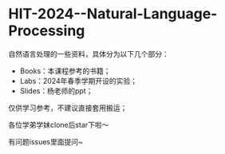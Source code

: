 # HIT-2024--Natural-Language-Processing

自然语言处理的一些资料，具体分为以下几个部分：

- Books：本课程参考的书籍；
- Labs：2024年春季学期开设的实验；
- Slides：杨老师的ppt；

仅供学习参考，不建议直接套用搬运；

各位学弟学妹clone后star下啦～

有问题issues里面提问~
